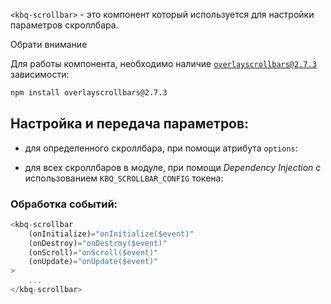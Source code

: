 `<kbq-scrollbar>` - это компонент который используется для настройки параметров скроллбара.

<div class="kbq-callout kbq-callout_theme">
<div class="kbq-callout__header">Обрати внимание</div>
<div class="kbq-callout__content kbq-docs-element-last-child-margin-bottom-0">

Для работы компонента, необходимо наличие [`overlayscrollbars@2.7.3`](https://github.com/KingSora/OverlayScrollbars/tree/v2.7.0) зависимости:

```bash
npm install overlayscrollbars@2.7.3
```

</div>
</div>

## Настройка и передача параметров:

- для определенного скроллбара, при помощи атрибута `options`:

<!-- example(scrollbar-with-options) -->

- для всех скроллбаров в модуле, при помощи _Dependency Injection_ c использованием `KBQ_SCROLLBAR_CONFIG` токена:

<!-- example(scrollbar-with-custom-config) -->

### Обработка событий:

```ts
<kbq-scrollbar
    (onInitialize)="onInitialize($event)"
    (onDestroy)="onDestroy($event)"
    (onScroll)="onScroll($event)"
    (onUpdate)="onUpdate($event)"
>
    ...
</kbq-scrollbar>
```
